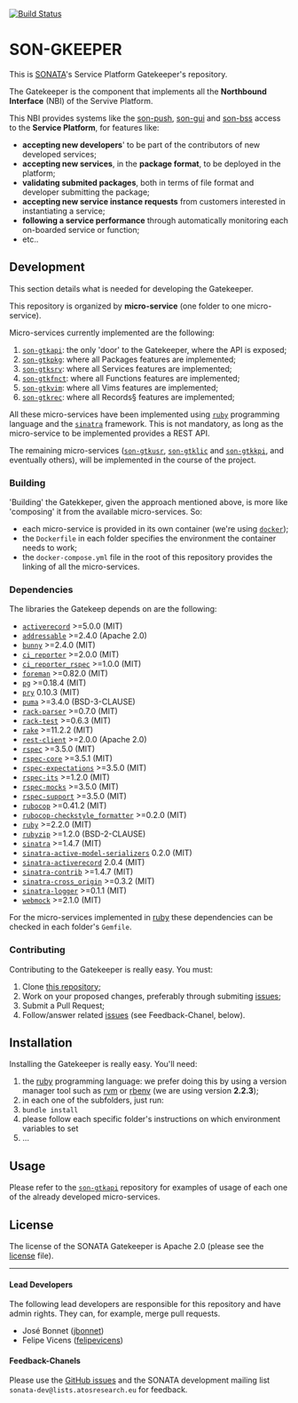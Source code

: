 [![Build Status](http://jenkins.sonata-nfv.eu/buildStatus/icon?job=son-gkeeper)](http://jenkins.sonata-nfv.eu/job/son-gkeeper)

# SON-GKEEPER
This is [SONATA](http://www.sonata-nfv.eu)'s Service Platform Gatekeeper's repository.

The Gatekeeper is the component that implements all the **Northbound Interface** (NBI) of the Servive Platform.
 
This NBI provides systems like the [son-push](http://github.com/sonata-nfv/son-push), [son-gui](http://github.com/sonata-nfv/son-gui) and [son-bss](http://github.com/sonata-nfv/son-bss) access to the **Service Platform**, for features like:

 * **accepting new developers**' to be part of the contributors of new developed services;
 * **accepting new services**, in the **package format**, to be deployed in the platform;
 * **validating submited packages**, both in terms of file format and developer submitting the package;
 * **accepting new service instance requests** from customers interested in instantiating a service;
 * **following a service performance** through automatically monitoring each on-boarded service or function;
 * etc..

## Development
This section details what is needed for developing the Gatekeeper.

This repository is organized by **micro-service** (one folder to one micro-service).

Micro-services currently implemented are the following:

1. [`son-gtkapi`](https://github.com/sonata-nfv/son-gkeeper/tree/master/son-gtkapi): the only 'door' to the Gatekeeper, where the API is exposed;
1. [`son-gtkpkg`](https://github.com/sonata-nfv/son-gkeeper/tree/master/son-gtkpkg): where all Packages features are implemented;
1. [`son-gtksrv`](https://github.com/sonata-nfv/son-gkeeper/tree/master/son-gtksrv): where all Services features are implemented;
1. [`son-gtkfnct`](https://github.com/sonata-nfv/son-gkeeper/tree/master/son-gtkfnct): where all Functions features are implemented;
1. [`son-gtkvim`](https://github.com/sonata-nfv/son-gkeeper/tree/master/son-gtkvim): where all Vims features are implemented;
1. [`son-gtkrec`](https://github.com/sonata-nfv/son-gkeeper/tree/master/son-gtkrec): where all Records§ features are implemented;

All these micro-services have been implemented using [`ruby`](https://github.com/ruby/ruby/tree/ruby_2_2) programming language and the [`sinatra`](https://github.com/sinatra/sinatra) framework. This is not mandatory, as long as the micro-service to be implemented provides a REST API.

The remaining micro-services ([`son-gtkusr`](https://github.com/sonata-nfv/son-gkeeper/tree/master/son-gtkusr), [`son-gtklic`](https://github.com/sonata-nfv/son-gkeeper/tree/master/son-gtklic) and [`son-gtkkpi`](https://github.com/sonata-nfv/son-gkeeper/tree/master/son-gtkkpi), and eventually others), will be implemented in the course of the project.

### Building
'Building' the Gatekkeper, given the approach mentioned above, is more like 'composing' it from the available micro-services. So:

* each micro-service is provided in its own container (we're using [`docker`](https://github.com/docker/docker));
* the `Dockerfile` in each folder specifies the environment the container needs to work;
* the `docker-compose.yml` file in the root of this repository provides the linking of all the micro-services.

### Dependencies
The libraries the Gatekeep depends on are the following:

* [`activerecord`](https://github.com/rails/rails/tree/master/activerecord) >=5.0.0 (MIT)
* [`addressable`](https://github.com/sporkmonger/addressable) >=2.4.0 (Apache 2.0)
* [`bunny`](https://github.com/ruby-amqp/bunny) >=2.4.0 (MIT)
* [`ci_reporter`](https://github.com/ci-reporter/ci_reporter) >=2.0.0 (MIT)
* [`ci_reporter_rspec`](https://github.com/ci-reporter/ci_reporter_rspec) >=1.0.0 (MIT)
* [`foreman`](https://github.com/ddollar/foreman) >=0.82.0 (MIT)
* [`pg`](https://bitbucket.org/ged/ruby-pg/wiki/Home) >=0.18.4 (MIT)
* [`pry`](https://github.com/pry/pry) 0.10.3 (MIT)
* [`puma`](https://github.com/puma/puma) >=3.4.0 (BSD-3-CLAUSE)
* [`rack-parser`](https://github.com/achiu/rack-parser) >=0.7.0 (MIT)
* [`rack-test`](https://github.com/brynary/rack-test) >=0.6.3 (MIT)
* [`rake`](https://github.com/ruby/rake) >=11.2.2 (MIT)
* [`rest-client`](https://github.com/rest-client/rest-client) >=2.0.0 (Apache 2.0)
* [`rspec`](https://github.com/rspec/rspec) >=3.5.0 (MIT)
* [`rspec-core`](https://github.com/rspec/rspec-core) >=3.5.1 (MIT)
* [`rspec-expectations`](https://github.com/rspec/rspec-expectations) >=3.5.0 (MIT)
* [`rspec-its`](https://github.com/rspec/rspec-its) >=1.2.0 (MIT)
* [`rspec-mocks`](https://github.com/rspec/rspec-mocks) >=3.5.0 (MIT)
* [`rspec-support`](https://github.com/rspec/rspec-support) >=3.5.0 (MIT)
* [`rubocop`](https://github.com/bbatsov/rubocop) >=0.41.2 (MIT)
* [`rubocop-checkstyle_formatter`](https://github.com/eitoball/rubocop-checkstyle_formatter) >=0.2.0 (MIT)
* [`ruby`](https://github.com/ruby/ruby/tree/ruby_2_2) >=2.2.0 (MIT)
* [`rubyzip`](https://github.com/rubyzip/rubyzip) >=1.2.0 (BSD-2-CLAUSE)
* [`sinatra`](https://github.com/sinatra/sinatra) >=1.4.7 (MIT)
* [`sinatra-active-model-serializers`](https://github.com/SauloSilva/sinatra-active-model-serializers) 0.2.0 (MIT)
* [`sinatra-activerecord`](https://github.com/SauloSilva/sinatra-activerecord) 2.0.4 (MIT)
* [`sinatra-contrib`](https://github.com/sinatra/sinatra-contrib) >=1.4.7 (MIT)
* [`sinatra-cross_origin`](https://github.com/britg/sinatra-cross_origin) >=0.3.2 (MIT)
* [`sinatra-logger`](https://github.com/kematzy/sinatra-logger) >=0.1.1 (MIT)
* [`webmock`](https://github.com/bblimke/webmock) >=2.1.0 (MIT)

For the micro-services implemented in [ruby](http://www.ruby-lang.org) these dependencies can be checked in each folder's `Gemfile`.

### Contributing
Contributing to the Gatekeeper is really easy. You must:

1. Clone [this repository](http://github.com/sonata-nfv/son-gkeeper);
1. Work on your proposed changes, preferably through submiting [issues](https://github.com/sonata-nfv/son-gkeeper/issues);
1. Submit a Pull Request;
1. Follow/answer related [issues](https://github.com/sonata-nfv/son-gkeeper/issues) (see Feedback-Chanel, below).

## Installation
Installing the Gatekeeper is really easy. You'll need:

1. the [ruby](http://www.ruby-lang.org) programming language: we prefer doing this by using a version manager tool such as [rvm](https://rvm.io) or [rbenv](http://rbenv.org) (we are using version **2.2.3**);
1. in each one of the subfolders, just run:
  1. `bundle install`
  1. please follow each specific folder's instructions on which environment variables to set
1. ...

## Usage
Please refer to the [`son-gtkapi`](https://github.com/sonata-nfv/son-gkeeper/tree/master/son-gtkapi) repository for examples of usage of each one of the already developed micro-services.

## License
The license of the SONATA Gatekeeper is Apache 2.0 (please see the [license](https://github.com/sonata-nfv/son-editorgkeeper/blob/master/LICENSE) file).

---
#### Lead Developers

The following lead developers are responsible for this repository and have admin rights. They can, for example, merge pull requests.

* José Bonnet ([jbonnet](https://github.com/jbonnet))
* Felipe Vicens ([felipevicens](https://github.com/felipevicens))

#### Feedback-Chanels

Please use the [GitHub issues](https://github.com/sonata-nfv/son-gkeeper/issues) and the SONATA development mailing list `sonata-dev@lists.atosresearch.eu` for feedback.
